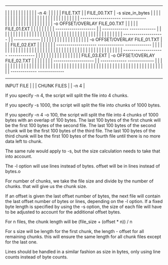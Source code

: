 --------------------    --------------------                                        -------------
|                  |    |                  |
|                  |    |                  |
|                  |    |                  |   -n 4:
|                  |    |                  |
|   FILE.TXT       |    | FILE_00.TXT      |                                         -s size_in_bytes
|                  |    |                  |
|                  |    |                  |
|                  |    |                  |
|                  |    |                  |
|                  |    |                  |
|                  |    |                  |
|                  |    |                  |
|                  |    |                  |    --------------------  ------------  
|                  |    |                  |    |                  |
|                  |    |                  |    |                  |
|                  |    |                  |    |                  |      -o OFFSET/OVERLAY FILE_00.TXT
|                  |    |                  |    |  FILE_01.EXT     |
|                  |    |                  |    |                  |
|                  |    --------------------    |                  |  -------------  -------------
|                  |                            |                  |
|                  |                            |                  |
|                  |                            |                  |
|                  |                            |                  |
|                  |                            |                  |
|                  |                            |                  |
|                  |                            |                  |
|                  |                            |                  |
|                  |                            |                  |
|                  |                            |                  |
|                  |                            |                  |
|                  |    --------------------    |                  |  -------------
|                  |    |                  |    |                  |
|                  |    |                  |    |                  |
|                  |    |                  |    |                  |      -o OFFSET/OVERLAY FILE_01.TXT
|                  |    |   FILE_02.EXT    |    |                  |
|                  |    |                  |    --------------------  -------------  -------------
|                  |    |                  |
|                  |    |                  |
|                  |    |                  |
|                  |    |                  |
|                  |    |                  |
|                  |    |                  |
|                  |    |                  |
|                  |    |                  |
|                  |    |                  |
|                  |    |                  |
|                  |    |                  |
|                  |    |                  |    --------------------  -------------
|                  |    |                  |    |                  |
|                  |    |                  |    |                  |
|                  |    |                  |    |  FILE_03.EXT     |      -o OFFSET/OVERLAY FILE_02.TXT
|                  |    |                  |    |                  |
|                  |    --------------------    |                  |  -------------  -------------
|                  |                            |                  |
|                  |                            |                  |
|                  |                            |                  |
|                  |                            |                  |
|                  |                            |                  |
|                  |                            |                  |
|                  |                            |                  |
|                  |                            |                  |
|                  |                            |                  |
|                  |                            |                  |
|                  |                            |                  |
|                  |                            |                  |
|                  |                            |                  |
|                  |                            |                  |
|                  |                            |                  |
|                  |                            |                  |  -------------  -------------
--------------------                            --------------------

INPUT FILE          |                                               |
                    |                 CHUNK FILES                   |
                    |                   -n 4                        |

If you specify -n 4, the script will split the file into 4 chunks.

If you specify -s 1000, the script will split the file into chunks of 1000 bytes.

If you specify -n 4 -o 100, the script will split the file into 4 chunks of 1000 bytes with an overlap of 100 bytes. The last 100 bytes of the first chunk will be the first 100 bytes of the second file. The last 100 bytes of the second chunk will be the first 100 bytes of the third file. The last 100 bytes of the third chunk will be the first 100 bytes of the fourth file until there is no more data left to chunk.

The same rule would apply to -s, but the size calculation needs to take that into account.

The -l option will use lines instead of bytes. offset will be in lines instead of bytes.o

For number of chunks, we take the file size and divide by the number of chunks. that will give us the chunk size.

If an offset is given the last offset number of bytes, the next file will contain the last offset number of bytes or lines, depending on the -l option. If a fixed byte length is specified by using the -s option, the size of each file will have to be adjusted to account for the additional offset bytes.

For n files, the chunk length will be (file_size + (offset * n)) / n

For s size will be length for the first chunk, the length - offset for all remaining chunks. this will ensure the same length for all chunk files except for the last one.

Lines should be handled in a similar fashion as size in bytes, only using line counts instead of byte counts.
